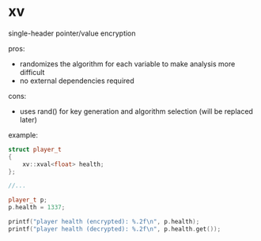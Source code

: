 # xv
single-header pointer/value encryption

pros:
- randomizes the algorithm for each variable to make analysis more difficult
- no external dependencies required

cons:
- uses rand() for key generation and algorithm selection (will be replaced later)

example:
```cpp
struct player_t
{
    xv::xval<float> health;
};

//...

player_t p;
p.health = 1337;

printf("player health (encrypted): %.2f\n", p.health);
printf("player health (decrypted): %.2f\n", p.health.get());
```
